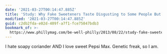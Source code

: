 ```yaml
---
date: '2021-03-27T00:14:47.885Z'
title: 'Study: Why Fake Sweeteners Taste Disgusting to Some People But Not Others'
modified: '2021-03-27T00:14:47.885Z'
guid: c2db2fda-e02d-409f-a7f1-fce75047bdb3
bookmark_of: >-
  https://www.phillymag.com/be-well-philly/2013/08/22/study-fake-sweeteners-taste-disgusting-people/
---
```

I hate soapy coriander AND I love sweet Pepsi Max. Genetic freak, so I am.
